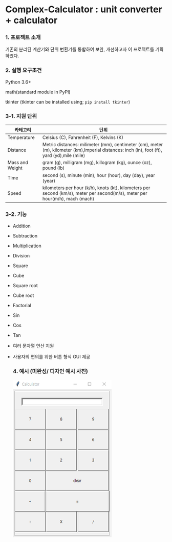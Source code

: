 # Complex-Calculator : unit converter + calculator


### 1. 프로젝트 소개
기존의 분리된 계산기와 단위 변환기를 통합하여 보완, 개선하고자 이 프로젝트를 기획하였다.

### 2. 실행 요구조건

Python 3.6+

math(standard module in PyPl)

tkinter (tkinter can be installed using; `pip install tkinter`)

### 3-1. 지원 단위

|카테고리|	단위|
|------|---|
|Temperature|Celsius (C), Fahrenheit (F), Kelvins (K)|
|Distance|Metric distances: milimeter (mm), centimeter (cm), meter (m), kilometer (km),Imperial distances: inch (in), foot (ft), yard (yd),mile (mile)|
|Mass and Weight|	gram (g), milligram (mg), killogram (kg), ounce (oz), pound (lb)|
|Time|	second (s), minute (min), hour (hour), day (day), year (year)|
|Speed|	kilometers per hour (k/h), knots (kt), kilometers per second (km/s), meter per second(m/s), meter per hour(m/h), mach (mach)|

### 3-2. 기능
- Addition
- Subtraction
- Multiplication
- Division
- Square
- Cube
- Square root
- Cube root
- Factorial
- Sin
- Cos
- Tan
- 여러 문자열 연산 지원
- 사용자의 편의를 위한 버튼 형식 GUI 제공

  ### 4. 예시 (미완성/ 디자인 예시 사진)
  ![txt](./캡처.PNG)
  
